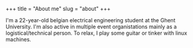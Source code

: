 +++
title = "About me"
slug = "about"
+++

I'm a 22-year-old belgian electrical engineering student at the Ghent University. I'm also active in multiple event organistations mainly as a logistical/technical person. To relax, I play some guitar or tinker with linux machines.
